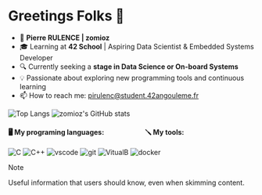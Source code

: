 # Greetings Folks 👋
- 👨 **Pierre RULENCE | zomioz**
- 🎓 Learning at **42 School** | Aspiring Data Scientist & Embedded Systems Developer
- 🔍 Currently seeking a **stage in Data Science or On-board Systems**
- 💡 Passionate about exploring new programming tools and continuous learning
- 📫 How to reach me: pirulenc@student.42angouleme.fr

![Top Langs](https://github-readme-stats.vercel.app/api/top-langs/?username=zomioz&layout=donut&theme=tokyonight) ![zomioz's GitHub stats](https://github-readme-stats.vercel.app/api?username=zomioz&show_icons=true&theme=tokyonight)


#### 🖥️ My programing languages: $~~~~~~~~~~~~~~~~~~~~~~~$ 🪛 My tools:
![C](https://img.icons8.com/color/36/c-programming.png)   ![C++](https://img.icons8.com/color/36/c-plus-plus-logo.png)                                        ![vscode](https://img.icons8.com/badges/36/visual-studio.png) ![git](https://img.icons8.com/material-rounded/36/FFFFFF/github.png)   ![VitualB](https://img.icons8.com/color/36/virtualbox.png)   ![docker](https://img.icons8.com/external-those-icons-flat-those-icons/36/external-Docker-Logo-social-media-those-icons-flat-those-icons.png)



> [!NOTE]
> Useful information that users should know, even when skimming content.
<!--
**zomioz/zomioz** is a ✨ _special_ ✨ repository because its `README.md` (this file) appears on your GitHub profile.

Here are some ideas to get you started:

- 🔭 I’m currently working on ...
- 🌱 I’m currently learning ...
- 👯 I’m looking to collaborate on ...
- 🤔 I’m looking for help with ...
- 💬 Ask me about ...
- 📫 How to reach me: ...
- 😄 Pronouns: ...
- ⚡ Fun fact: ...
-->
